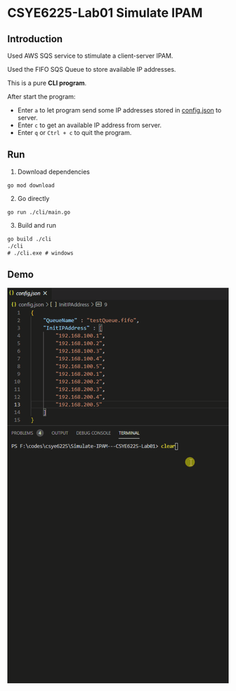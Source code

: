 # CSYE6225-Lab01 Simulate IPAM

## Introduction

Used AWS SQS service to stimulate a client-server IPAM.

Used the FIFO SQS Queue to store available IP addresses.

This is a pure **CLI program**.

After start the program:

- Enter `a` to let program send some IP addresses stored in [config.json](config.json) to server.
- Enter `c` to get an available IP address from server.
- Enter `q` or `Ctrl + c` to quit the program.

<!-- Do not send same IP address twice within 5 minutes. The AWS SQS has a fixed deduplication interval, any msg recognized as same cannot be sent to SQS queue for multi times within 5 minutes. -->

## Run

1. Download dependencies

```shell
go mod download
```

2. Go directly

```shell
go run ./cli/main.go
```

3. Build and run

```
go build ./cli
./cli
# ./cli.exe # windows
```

## Demo

![Demo](img/run.gif)



